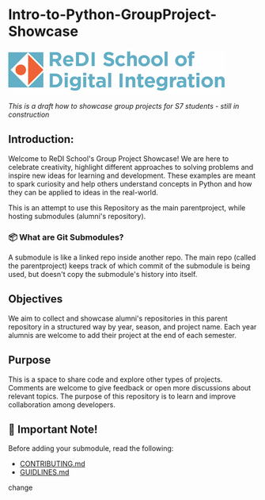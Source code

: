 # Intro-to-Python-GroupProject-Showcase
![alt text](Assets/redi_banner.png)

*This is a draft how to showcase group projects for S7 students - still in construction*

## Introduction:
Welcome to ReDI School's Group Project Showcase! We are here to celebrate creativity, highlight different approaches to solving problems and inspire new ideas for learning and development. These examples are meant to spark curiosity and help others understand concepts in Python and how they can be applied to ideas in the real-world.

 This is an attempt to use this Repository as the main parentproject, while hosting submodules (alumni's repository). 

### 📦 What are Git Submodules?
A submodule is like a linked repo inside another repo. The main repo (called the parentproject) keeps track of which commit of the submodule is being used, but doesn't copy the submodule's history into itself. 

## Objectives
We aim to collect and showcase alumni's repositories in this parent repository in a structured way by year, season, and project name. Each year alumnis are welcome to add their project at the end of each semester.

## Purpose
This is a space to share code and explore other types of projects. Comments are welcome to give feedback or open more discussions about relevant topics. The purpose of this repository is to learn and improve collaboration among developers. 

## 📌 Important Note!
Before adding your submodule, read the following:
- [CONTRIBUTING.md ](CONTRIBUTING.md)
- [GUIDLINES.md](GUIDLINES.md)

change